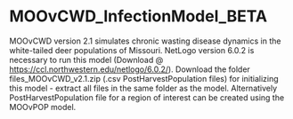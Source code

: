 # MOOvCWD_InfectionModel_BETA
MOOvCWD version 2.1 simulates chronic wasting disease dynamics in the white-tailed deer populations of Missouri. 
NetLogo version 6.0.2 is necessary to run this model (Download @ https://ccl.northwestern.edu/netlogo/6.0.2/).
Download the folder files_MOOvCWD_v2.1.zip (.csv PostHarvestPopulation files) for initializing this model - extract all files in the same folder as the model.
Alternatively PostHarvestPopulation file for a region of interest can be created using the MOOvPOP model.
